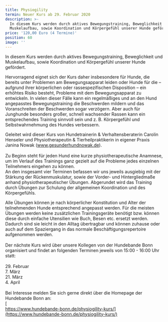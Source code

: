 ```yaml
---
title: Physiogility
termin: Neuer Kurs ab 29. Februar 2020
description: >-
  In diesem Kurs werden durch aktives Bewegungstraining, Beweglichkeit und
  Muskelaufbau, sowie Koordination und Körpergefühl unserer Hunde gefördert. 
price: '120,00 Euro (4 Termine)'
position: 60
image: ''
---
```

In diesem Kurs werden durch aktives Bewegungstraining, Beweglichkeit und Muskelaufbau, sowie Koordination und Körpergefühl unserer Hunde gefördert. 

Hervorragend eignet sich der Kurs daher insbesondere für Hunde, die bereits unter Problemen am Bewegungsapparat leiden oder Hunde für die – aufgrund ihrer körperlichen oder rassespezifischen Disposition – ein erhöhtes Risiko besteht, Probleme mit dem Bewegungsapparat zu entwickeln. In vielen dieser Fälle kann ein regelmäßiges und an den Hund angepasstes Bewegungstraining die Beschwerden mildern und das Voranschreiten der Beschwerden sogar verzögern. Aber auch für Junghunde besonders großer, schnell wachsender Rassen kann ein entsprechendes Training sinnvoll sein und z. B. Körpergefühl und Selbstwahrnehmung des Hundes verbessern.

Geleitet wird dieser Kurs von Hundetrainerin & Verhaltensberaterin Carolin Henseler und Physiotherapeutin & Tierheilpraktikerin in eigener Praxis Janina Nowak (www.gesunderhundnowak.de).\
\
Zu Beginn steht für jeden Hund eine kurze physiotherapeutische Anamnese, um im Verlauf des Trainings ganz gezielt auf die Probleme jedes einzelnen Teilnehmers eingehen zu können. \
An den insgesamt vier Terminen befassen wir uns jeweils ausgiebig mit der Stärkung der Rückenmuskulatur, sowie der Vorder- und Hintergliedmaße anhand physiotherapeutischer Übungen. Abgerundet wird das Training durch Übungen zur Schulung der allgemeinen Koordination und des Körpergefühls. 

Alle Übungen können je nach körperlicher Konstitution und Alter der teilnehmenden Hunde entsprechend angepasst werden. Für die meisten Übungen werden keine zusätzlichen Trainingsgeräte benötigt bzw. können diese durch einfache Utensilien wie Buch, Besen etc. ersetzt werden. Dadurch sind sie leicht in den Alltag übertragbar und können zuhause oder auch auf dem Spaziergang in das normale Beschäftigungsrepertoire aufgenommen werden.\
\
Der nächste Kurs wird über unsere Kollegen von der Hundebande Bonn organisiert und findet an folgenden Terminen jeweils von 15:00 - 16:00 Uhr statt: \
\
29. Februar\
7. März\
21. März\
4. April\
\
Bei Interesse melden Sie sich gerne direkt über die Homepage der Hundebande Bonn an:  \
[\
https://www.hundebande-bonn.de/physiogility-kurs/](https://www.hundebande-bonn.de/physiogility-kurs/)
